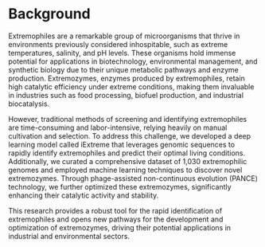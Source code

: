 # Background
Extremophiles are a remarkable group of microorganisms that thrive in environments previously considered inhospitable, such as extreme temperatures, salinity, and pH levels. These organisms hold immense potential for applications in biotechnology, environmental management, and synthetic biology due to their unique metabolic pathways and enzyme production. Extremozymes, enzymes produced by extremophiles, retain high catalytic efficiency under extreme conditions, making them invaluable in industries such as food processing, biofuel production, and industrial biocatalysis.

However, traditional methods of screening and identifying extremophiles are time-consuming and labor-intensive, relying heavily on manual cultivation and selection. To address this challenge, we developed a deep learning model called iExtreme that leverages genomic sequences to rapidly identify extremophiles and predict their optimal living conditions. Additionally, we curated a comprehensive dataset of 1,030 extremophilic genomes and employed machine learning techniques to discover novel extremozymes. Through phage-assisted non-continuous evolution (PANCE) technology, we further optimized these extremozymes, significantly enhancing their catalytic activity and stability.

This research provides a robust tool for the rapid identification of extremophiles and opens new pathways for the development and optimization of extremozymes, driving their potential applications in industrial and environmental sectors.
